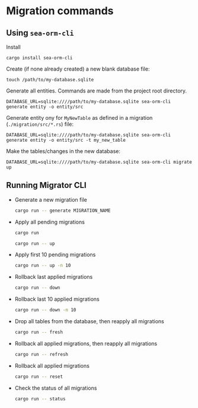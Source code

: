 # Migration commands

## Using `sea-orm-cli`
Install
```command
cargo install sea-orm-cli
```
Create (if none already created) a new blank database file:
```command
touch /path/to/my-database.sqlite
```
Generate all entities. Commands are made from the project root directory.
```command
DATABASE_URL=sqlite:////path/to/my-database.sqlite sea-orm-cli generate entity -o entity/src
```
Generate entity ony for `MyNewTable` as defined in a migration (`./migration/src/*.rs`) file:
```command
DATABASE_URL=sqlite:////path/to/my-database.sqlite sea-orm-cli generate entity -o entity/src -t my_new_table
```
Make the tables/changes in the new database:
```command
DATABASE_URL=sqlite:////path/to/my-database.sqlite sea-orm-cli migrate up
```
## Running Migrator CLI

- Generate a new migration file
    ```sh
    cargo run -- generate MIGRATION_NAME
    ```
- Apply all pending migrations
    ```sh
    cargo run
    ```
    ```sh
    cargo run -- up
    ```
- Apply first 10 pending migrations
    ```sh
    cargo run -- up -n 10
    ```
- Rollback last applied migrations
    ```sh
    cargo run -- down
    ```
- Rollback last 10 applied migrations
    ```sh
    cargo run -- down -n 10
    ```
- Drop all tables from the database, then reapply all migrations
    ```sh
    cargo run -- fresh
    ```
- Rollback all applied migrations, then reapply all migrations
    ```sh
    cargo run -- refresh
    ```
- Rollback all applied migrations
    ```sh
    cargo run -- reset
    ```
- Check the status of all migrations
    ```sh
    cargo run -- status
    ```
